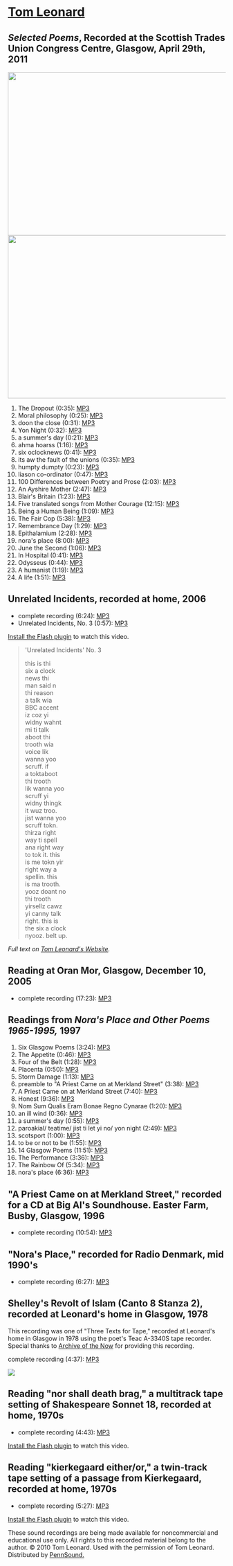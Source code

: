 [Tom Leonard](http://www.tomleonard.co.uk/)
===========================================


*Selected Poems*, Recorded at the Scottish Trades Union Congress Centre, Glasgow, April 29th, 2011
--------------------------------------------------------------------------------------------------

<img src="http://media.sas.upenn.edu/pennsound/authors/Leonard/Selected-Poems/Leonard-1.jpg" width="700" height="377" />
<img src="http://media.sas.upenn.edu/pennsound/authors/Leonard/Selected-Poems/Leonard-2.jpg" width="700" height="377" />

1.  The Dropout (0:35): [MP3](http://media.sas.upenn.edu/pennsound/authors/Leonard/Selected-Poems/Leonard-Tom_01_The-Dropout_Selected-Poems_2011.mp3)
2.  Moral philosophy (0:25): [MP3](http://media.sas.upenn.edu/pennsound/authors/Leonard/Selected-Poems/Leonard-Tom_02_Moral-Philosophy_Selected-Poems_2011.mp3)
3.  doon the close (0:31): [MP3](http://media.sas.upenn.edu/pennsound/authors/Leonard/Selected-Poems/Leonard-Tom_03_Doon-The-Close_Selected-Poems_2011.mp3)
4.  Yon Night (0:32): [MP3](http://media.sas.upenn.edu/pennsound/authors/Leonard/Selected-Poems/Leonard-Tom_04_Yon-Night_Selected-Poems_2011.mp3)
5.  a summer's day (0:21): [MP3](http://media.sas.upenn.edu/pennsound/authors/Leonard/Selected-Poems/Leonard-Tom_05_A-Summers-Day_Selected-Poems_2011.mp3)
6.  ahma hoarss (1:16): [MP3](http://media.sas.upenn.edu/pennsound/authors/Leonard/Selected-Poems/Leonard-Tom_06_Ahma-Hoarss_Selected-Poems_2011.mp3)
7.  six oclocknews (0:41): [MP3](http://media.sas.upenn.edu/pennsound/authors/Leonard/Selected-Poems/Leonard-Tom_07_Six-OClock-News_Selected-Poems_2011.mp3)
8.  its aw the fault of the unions (0:35): [MP3](http://media.sas.upenn.edu/pennsound/authors/Leonard/Selected-Poems/Leonard-Tom_08_Its-Aw-The-Fault-Of-The-Unions_Selected-Poems_2011.mp3)
9.  humpty dumpty (0:23): [MP3](http://media.sas.upenn.edu/pennsound/authors/Leonard/Selected-Poems/Leonard-Tom_09_Humpty-Dumpty_Selected-Poems_2011.mp3)
10. liason co-ordinator (0:47): [MP3](http://media.sas.upenn.edu/pennsound/authors/Leonard/Selected-Poems/Leonard-Tom_10_Liason-Co-Ordinator_Selected-Poems_2011.mp3)
11. 100 Differences between Poetry and Prose (2:03): [MP3](http://media.sas.upenn.edu/pennsound/authors/Leonard/Selected-Poems/Leonard-Tom_11_100-Differences_Selected-Poems_2011.mp3)
12. An Ayshire Mother (2:47): [MP3](http://media.sas.upenn.edu/pennsound/authors/Leonard/Selected-Poems/Leonard-Tom_12_An-Ayrshire-Mother_Selected-Poems_2011.mp3)
13. Blair's Britain (1:23): [MP3](http://media.sas.upenn.edu/pennsound/authors/Leonard/Selected-Poems/Leonard-Tom_13_Blairs-Britain_Selected-Poems_2011.mp3)
14. Five translated songs from Mother Courage (12:15): [MP3](http://media.sas.upenn.edu/pennsound/authors/Leonard/Selected-Poems/Leonard-Tom_14_Five-Translated-Songs_Selected-Poems_2011.mp3)
15. Being a Human Being (1:09): [MP3](http://media.sas.upenn.edu/pennsound/authors/Leonard/Selected-Poems/Leonard-Tom_15_Being-A-Human-Being_Selected-Poems_2011.mp3)
16. The Fair Cop (5:38): [MP3](http://media.sas.upenn.edu/pennsound/authors/Leonard/Selected-Poems/Leonard-Tom_16_The-Fair-Cop_Selected-Poems_2011.mp3)
17. Remembrance Day (1:29): [MP3](http://media.sas.upenn.edu/pennsound/authors/Leonard/Selected-Poems/Leonard-Tom_17_Remembrance-Day_Selected-Poems_2011.mp3)
18. Epithalamium (2:28): [MP3](http://media.sas.upenn.edu/pennsound/authors/Leonard/Selected-Poems/Leonard-Tom_18_Epithalamium_Selected-Poems_2011.mp3)
19. nora's place (8:00): [MP3](http://media.sas.upenn.edu/pennsound/authors/Leonard/Selected-Poems/Leonard-Tom_19_Noras-Place_Selected-Poems_2011.mp3)
20. June the Second (1:06): [MP3](http://media.sas.upenn.edu/pennsound/authors/Leonard/Selected-Poems/Leonard-Tom_20_June-The-Second_Selected-Poems_2011.mp3)
21. In Hospital (0:41): [MP3](http://media.sas.upenn.edu/pennsound/authors/Leonard/Selected-Poems/Leonard-Tom_21_In-Hospital_Selected-Poems_2011.mp3)
22. Odysseus (0:44): [MP3](http://media.sas.upenn.edu/pennsound/authors/Leonard/Selected-Poems/Leonard-Tom_22_Odysseus_Selected-Poems_2011.mp3)
23. A humanist (1:19): [MP3](http://media.sas.upenn.edu/pennsound/authors/Leonard/Selected-Poems/Leonard-Tom_23_A-Humanist_Selected-Poems_2011.mp3)
24. A life (1:51): [MP3](http://media.sas.upenn.edu/pennsound/authors/Leonard/Selected-Poems/Leonard-Tom_24_A-Life_Selected-Poems_2011.mp3)


Unrelated Incidents, recorded at home, 2006
-------------------------------------------

-   complete recording (6:24): [MP3](http://media.sas.upenn.edu/pennsound/authors/Leonard/Leonard-Tom_Complete-Recording_Unrelated-Incidents_Home_2004.mp3)
-   Unrelated Incidents, No. 3 (0:57): [MP3](http://media.sas.upenn.edu/pennsound/authors/Leonard/Leonard-Tom_Complete-Recording_Unrelated-Incidents-3_Home_2004.mp3)

  

[Install the Flash plugin](http://get.adobe.com/flashplayer/) to watch this video.

  
  

> 'Unrelated Incidents' No. 3  
>   
> this is thi  
> six a clock  
> news thi  
> man said n  
> thi reason  
> a talk wia  
> BBC accent  
> iz coz yi  
> widny wahnt  
> mi ti talk  
> aboot thi  
> trooth wia  
> voice lik  
> wanna yoo  
> scruff. if  
> a toktaboot  
> thi trooth  
> lik wanna yoo  
> scruff yi  
> widny thingk  
> it wuz troo.  
> jist wanna yoo  
> scruff tokn.  
> thirza right  
> way ti spell  
> ana right way  
> to tok it. this  
> is me tokn yir  
> right way a  
> spellin. this  
> is ma trooth.  
> yooz doant no  
> thi trooth  
> yirsellz cawz  
> yi canny talk  
> right. this is  
> the six a clock  
> nyooz. belt up.  

*Full text on [Tom Leonard's Website](http://www.tomleonard.co.uk/main-publications/intimate-voices/the-six-oclock-news.html).*

  

Reading at Oran Mor, Glasgow, December 10, 2005
-----------------------------------------------

-   complete recording (17:23): [MP3](http://media.sas.upenn.edu/pennsound/authors/Leonard/Leonard-Tom_Complete-Recording_Oran-Mor_Glasgow_12-10-05.mp3)


Readings from *Nora's Place and Other Poems 1965-1995,* 1997
------------------------------------------------------------

1.  Six Glasgow Poems (3:24): [MP3](https://media.sas.upenn.edu/pennsound/authors/Leonard/Noras%20Place%20and%20Other%20Poems%201965-1995/Leonard_Tom_Noras-Place-and-Other-Poems-1965-1995_01-Six-Glasgow-Poems_07-01-2001.mp3)
2.  The Appetite (0:46): [MP3](https://media.sas.upenn.edu/pennsound/authors/Leonard/Noras%20Place%20and%20Other%20Poems%201965-1995/Leonard_Tom_Noras-Place-and-Other-Poems-1965-1995_02-The-Appetite_07-01-2001.mp3)
3.  Four of the Belt (1:28): [MP3](https://media.sas.upenn.edu/pennsound/authors/Leonard/Noras%20Place%20and%20Other%20Poems%201965-1995/Leonard_Tom_Noras-Place-and-Other-Poems-1965-1995_03-Four-of-the-Belt_07-01-2001.mp3)
4.  Placenta (0:50): [MP3](https://media.sas.upenn.edu/pennsound/authors/Leonard/Noras%20Place%20and%20Other%20Poems%201965-1995/Leonard_Tom_Noras-Place-and-Other-Poems-1965-1995_04-Plancenta_07-01-2001.mp3)
5.  Storm Damage (1:13): [MP3](https://media.sas.upenn.edu/pennsound/authors/Leonard/Noras%20Place%20and%20Other%20Poems%201965-1995/Leonard_Tom_Noras-Place-and-Other-Poems-1965-1995_05-Storm-Damage_07-01-2001.mp3)
6.  preamble to "A Priest Came on at Merkland Street" (3:38): [MP3](https://media.sas.upenn.edu/pennsound/authors/Leonard/Noras%20Place%20and%20Other%20Poems%201965-1995/Leonard_Tom_Noras-Place-and-Other-Poems-1965-1995_06-preamble-to-_A-Priest-Came-on-at-Merkland-Street__07-01-2001.mp3)
7.  A Priest Came on at Merkland Street (7:40): [MP3](https://media.sas.upenn.edu/pennsound/authors/Leonard/Noras%20Place%20and%20Other%20Poems%201965-1995/Leonard_Tom_Noras-Place-and-Other-Poems-1965-1995_07-A-Priest-Came-on-at-Merkland-Street_07-01-2001.mp3)
8.  Honest (9:36): [MP3](https://media.sas.upenn.edu/pennsound/authors/Leonard/Noras%20Place%20and%20Other%20Poems%201965-1995/Leonard_Tom_Noras-Place-and-Other-Poems-1965-1995_08-Honest_07-01-2001.mp3)
9.  Nom Sum Qualis Eram Bonae Regno Cynarae (1:20): [MP3](https://media.sas.upenn.edu/pennsound/authors/Leonard/Noras%20Place%20and%20Other%20Poems%201965-1995/Leonard_Tom_Noras-Place-and-Other-Poems-1965-1995_09-Nom-Sum-Qualis-Eram-Bonae-Regno-Cynarae_07-01-2001.mp3)
10. an ill wind (0:36): [MP3](https://media.sas.upenn.edu/pennsound/authors/Leonard/Noras%20Place%20and%20Other%20Poems%201965-1995/Leonard_Tom_Noras-Place-and-Other-Poems-1965-1995_10-an-ill-wind_07-01-2001.mp3)
11. a summer's day (0:55): [MP3](https://media.sas.upenn.edu/pennsound/authors/Leonard/Noras%20Place%20and%20Other%20Poems%201965-1995/Leonard_Tom_Noras-Place-and-Other-Poems-1965-1995_11-a-summers-day_07-01-2001.mp3)
12. paroakial/ teatime/ jist ti let yi no/ yon night (2:49): [MP3](https://media.sas.upenn.edu/pennsound/authors/Leonard/Noras%20Place%20and%20Other%20Poems%201965-1995/Leonard_Tom_Noras-Place-and-Other-Poems-1965-1995_12-paroakial_-teatime_-jist-ti-let-yi-no_-yon-night_07-01-2001.mp3)
13. scotsport (1:00): [MP3](https://media.sas.upenn.edu/pennsound/authors/Leonard/Noras%20Place%20and%20Other%20Poems%201965-1995/Leonard_Tom_Noras-Place-and-Other-Poems-1965-1995_13-scotsport_07-01-2001.mp3)
14. to be or not to be (1:55): [MP3](https://media.sas.upenn.edu/pennsound/authors/Leonard/Noras%20Place%20and%20Other%20Poems%201965-1995/Leonard_Tom_Noras-Place-and-Other-Poems-1965-1995_14-to-be-or-not-to-be_07-01-2001.mp3)
15. 14 Glasgow Poems (11:51): [MP3](https://media.sas.upenn.edu/pennsound/authors/Leonard/Noras%20Place%20and%20Other%20Poems%201965-1995/Leonard_Tom_Noras-Place-and-Other-Poems-1965-1995_15-14-Glasgow-Poems_07-01-2001.mp3)
16. The Performance (3:36): [MP3](https://media.sas.upenn.edu/pennsound/authors/Leonard/Noras%20Place%20and%20Other%20Poems%201965-1995/Leonard_Tom_Noras-Place-and-Other-Poems-1965-1995_16-The-Performance_07-01-2001.mp3)
17. The Rainbow Of (5:34): [MP3](https://media.sas.upenn.edu/pennsound/authors/Leonard/Noras%20Place%20and%20Other%20Poems%201965-1995/Leonard_Tom_Noras-Place-and-Other-Poems-1965-1995_17-The-Rainbow-Of_07-01-2001.mp3)
18. nora's place (6:36): [MP3](https://media.sas.upenn.edu/pennsound/authors/Leonard/Noras%20Place%20and%20Other%20Poems%201965-1995/Leonard_Tom_Noras-Place-and-Other-Poems-1965-1995_18-noras-place_07-01-2001.mp3)

"A Priest Came on at Merkland Street," recorded for a CD at Big Al's Soundhouse. Easter Farm, Busby, Glasgow, 1996
------------------------------------------------------------------------------------------------------------------

-   complete recording (10:54): [MP3](http://media.sas.upenn.edu/pennsound/authors/Leonard/Leonard-Tom_A-Priest-Came-On-At-Merkland-Street_Big-Als-Soundhouse_Easter-Farm_Busby_Glasgow_1996.mp3)

"Nora's Place," recorded for Radio Denmark, mid 1990's
------------------------------------------------------

-   complete recording (6:27): [MP3](http://media.sas.upenn.edu/pennsound/authors/Leonard/Leonard-Tom_Complete-Recording_Noras-Place_Radio-Denmark_1990s.mp3)


Shelley's Revolt of Islam (Canto 8 Stanza 2), recorded at Leonard's home in Glasgow, 1978
-----------------------------------------------------------------------------------------

This recording was one of "Three Texts for Tape," recorded at Leonard's home in Glasgow in 1978 using the poet's Teac A-3340S tape recorder. Special thanks to [Archive of the Now](http://www.archiveofthenow.org/) for providing this recording.

complete recording (4:37): [MP3](http://media.sas.upenn.edu/pennsound/authors/Leonard/Leonard-Tom_Shelley-Revolt-of-Islam_2008.mp3)

![](http://media.sas.upenn.edu/pennsound/authors/Leonard/Screen%20Shot%202013-05-22%20at%209.50.38%20PM.png)

Reading "nor shall death brag," a multitrack tape setting of Shakespeare Sonnet 18, recorded at home, 1970s
-----------------------------------------------------------------------------------------------------------

-   complete recording (4:43): [MP3](http://media.sas.upenn.edu/pennsound/authors/Leonard/Leonard-Tom_Complete-Recording_Nor-Shall-Death-Brag_Home_1970s.mp3)

  

[Install the Flash plugin](http://get.adobe.com/flashplayer/) to watch this video.

  
  

Reading "kierkegaard either/or," a twin-track tape setting of a passage from Kierkegaard, recorded at home, 1970s
-----------------------------------------------------------------------------------------------------------------

-   complete recording (5:27): [MP3](http://media.sas.upenn.edu/pennsound/authors/Leonard/Leonard-Tom_Complete-Recording_Kierkegaard-Either-Or_Home_1970s.mp3)

  

[Install the Flash plugin](http://get.adobe.com/flashplayer/) to watch this video.

  
  

These sound recordings are being made available for noncommercial and educational use only.
All rights to this recorded material belong to the author. © 2010 Tom Leonard.
Used with the permission of Tom Leonard. Distributed by [PennSound.](../index.html)

